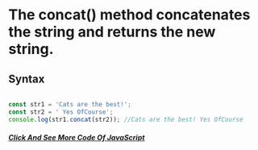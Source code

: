 # The concat() method concatenates the string and returns the new string.
## Syntax
```concat(str1,str2,...n);
```
```Javascript 
const str1 = 'Cats are the best!';
const str2 = ' Yes OfCourse';
console.log(str1.concat(str2)); //Cats are the best! Yes OfCourse
```
##### [Click And See More Code Of JavaScript](../js/8.concat.js)